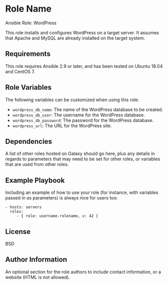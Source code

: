 Role Name
=========

Ansible Role: WordPress

This role installs and configures WordPress on a target server. It assumes that Apache and MySQL are already installed on the target system.

Requirements
------------
This role requires Ansible 2.9 or later, and has been tested on Ubuntu 18.04 and CentOS 7.

Role Variables
--------------
The following variables can be customized when using this role:

- `wordpress_db_name`: The name of the WordPress database to be created.
- `wordpress_db_user`: The username for the WordPress database.
- `wordpress_db_password`: The password for the WordPress database.
- `wordpress_url`: The URL for the WordPress site.


Dependencies
------------

A list of other roles hosted on Galaxy should go here, plus any details in regards to parameters that may need to be set for other roles, or variables that are used from other roles.

Example Playbook
----------------

Including an example of how to use your role (for instance, with variables passed in as parameters) is always nice for users too:

    - hosts: servers
      roles:
         - { role: username.rolename, x: 42 }

License
-------

BSD

Author Information
------------------

An optional section for the role authors to include contact information, or a website (HTML is not allowed).
